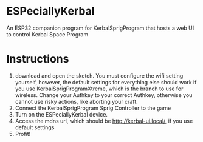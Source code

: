 # ESPeciallyKerbal
An ESP32 companion program for KerbalSprigProgram that hosts a web UI to control Kerbal Space Program
# Instructions
1. download and open the sketch. You must configure the wifi setting yourself, however, the default settings for everything else should work if you use KerbalSprigProgramXtreme, which is the branch to use for wireless. Change your Authkey to your correct Authkey, otherwise you cannot use risky actions, like aborting your craft.
2. Connect the KerbalSprigProgram Sprig Controller to the game
3. Turn on the ESPeciallyKerbal device.
4. Access the mdns url, which should be http://kerbal-ui.local/, if you use default settings
5. Profit!
